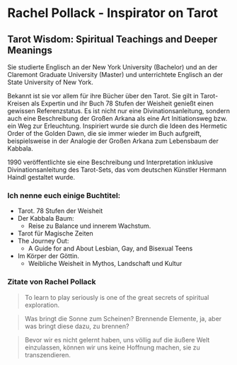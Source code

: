 # Rachel Pollack - Inspirator on Tarot
## Tarot Wisdom: Spiritual Teachings and Deeper Meanings
Sie studierte Englisch an der New York University (Bachelor) und an der Claremont Graduate University (Master) und unterrichtete Englisch an der State University of New York.

Bekannt ist sie vor allem für ihre Bücher über den Tarot. Sie gilt in Tarot-Kreisen als Expertin und ihr Buch 78 Stufen der Weisheit genießt einen gewissen Referenzstatus. Es ist nicht nur eine Divinationsanleitung, sondern auch eine Beschreibung der Großen Arkana als eine Art Initiationsweg bzw. ein Weg zur Erleuchtung. Inspiriert wurde sie durch die Ideen des Hermetic Order of the Golden Dawn, die sie immer wieder im Buch aufgreift, beispielsweise in der Analogie der Großen Arkana zum Lebensbaum der Kabbala.

1990 veröffentlichte sie eine Beschreibung und Interpretation inklusive Divinationsanleitung des Tarot-Sets, das vom deutschen Künstler Hermann Haindl gestaltet wurde.

### Ich nenne euch einige Buchtitel: 
* Tarot. 78 Stufen der Weisheit
* Der Kabbala Baum: 
    * Reise zu Balance und innerem Wachstum. 
* Tarot für Magische Zeiten
* The Journey Out: 
    * A Guide for and About Lesbian, Gay, and Bisexual Teens
* Im Körper der Göttin. 
    * Weibliche Weisheit in Mythos, Landschaft und Kultur
    
### Zitate von Rachel Pollack

> To learn to play seriously is one of the great secrets of spiritual exploration.

> Was bringt die Sonne zum Scheinen? Brennende Elemente, ja, aber was bringt diese dazu, zu brennen? 

> Bevor wir es nicht gelernt haben, uns völlig auf die äußere Welt einzulassen, können wir uns keine Hoffnung machen, sie zu transzendieren. 
